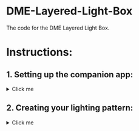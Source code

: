 # DME-Layered-Light-Box
The code for the DME Layered Light Box.

# Instructions:

## 1. Setting up the companion app:
<details>
  <summary>Click me</summary>
  
  1. Go to the [Google Sheets App](https://docs.google.com/spreadsheets/d/1BcQXLhg0BJCwyGEYzw7sAEM5Z4Viso_Yu5WbtARvCH0/copy).
  2. Sign into your Google account if you aren't already signed in
  3. Click [Make a copy]
     
     <img src="https://github.com/Linja82/DME-Layered-Light-Box/blob/main/Images/Copy%20document.png" width=600>  
  4. Click on [Draw Grid]

     <img src="https://github.com/Linja82/DME-Layered-Light-Box/blob/main/Images/Draw%20Grid2.png" width=600>
  5. A pop-up saying "Authorization Required" will appear. Click [Continue].

     <img src="https://github.com/Linja82/DME-Layered-Light-Box/blob/main/Images/Continue.png" width=600>
  6. A new window will open and ask you to "Choose an account". Select the same account you opened the Google Sheet with.

     <img src="https://github.com/Linja82/DME-Layered-Light-Box/blob/main/Images/Choose%20an%20account.png" width=600>
  7. The next screen will say "Google hasn't verified this app". Click on [Advanced]

     <img src="https://github.com/Linja82/DME-Layered-Light-Box/blob/main/Images/Google%20hasn't%20verified.png" width=600>
  8. Scroll down and click on [Go to LED Panel Command Generator (unsafe)]

     <img src="https://github.com/Linja82/DME-Layered-Light-Box/blob/main/Images/Go%20to%20LED%20Panel%20Command%20Generator2.png" width=600>
  9. A new screen will appear. Click on [Allow]

      <img src="https://github.com/Linja82/DME-Layered-Light-Box/blob/main/Images/Allow.png" width=600>
  10. The new window should close.
</details>  

## 2. Creating your lighting pattern:
<details>
  <summary>Click me</summary>

  1. In the Google Sheet enter your desired panel width and height. This refers to the number of pixels you have in the width and height.
      Width refers to the strip of LEDs, while height is the stacking of strips next to each other.

      Note: The "Total Pixels" value is calculated automatically.
  2. 
</details>
